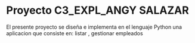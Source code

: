 # Proyecto C3_EXPL_ANGY SALAZAR
El presente proyecto se diseña e implementa en el lenguaje Python una aplicacion que consiste en: listar , gestionar empleados
